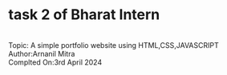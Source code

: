 # task 2 of Bharat Intern
<br>
Topic: A simple portfolio website using HTML,CSS,JAVASCRIPT
<br>
Author:Arnanil Mitra
<br>
Complted On:3rd April 2024